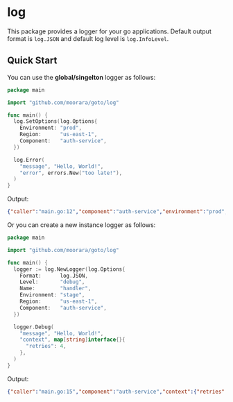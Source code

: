 # log

This package provides a logger for your go applications.
Default output format is `log.JSON` and default log level is `log.InfoLevel`. 

## Quick Start

You can use the **global/singelton** logger as follows:

```go
package main

import "github.com/moorara/goto/log"

func main() {
  log.SetOptions(log.Options{
    Environment: "prod",
    Region:      "us-east-1",
    Component:   "auth-service",
  })

  log.Error(
    "message", "Hello, World!",
    "error", errors.New("too late!"),
  )
}
```

Output:

```json
{"caller":"main.go:12","component":"auth-service","environment":"prod","error":"too late!","level":"error","message":"Hello, World!","region":"us-east-1","timestamp":"2019-02-12T17:59:33.973456Z"}
```

Or you can create a new instance logger as follows:

```go
package main

import "github.com/moorara/goto/log"

func main() {
  logger := log.NewLogger(log.Options{
    Format:      log.JSON,
    Level:       "debug",
    Name:        "handler",
    Environment: "stage",
    Region:      "us-east-1",
    Component:   "auth-service",
  })

  logger.Debug(
    "message", "Hello, World!",
    "context", map[string]interface{}{
      "retries": 4,
    },
  )
}
```

Output:

```json
{"caller":"main.go:15","component":"auth-service","context":{"retries":4},"environment":"prod","level":"debug","logger":"instance","message":"Hello, World!","region":"us-east-1","timestamp":"2019-02-12T17:59:33.973595Z"}
```
